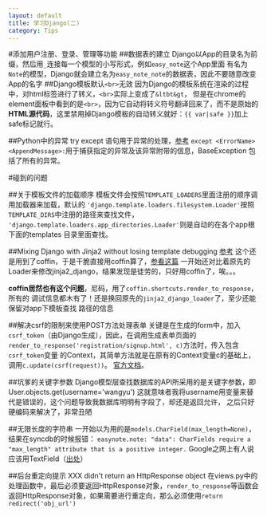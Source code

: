 ```yaml
---
layout: default
title: 学习Django(二)
category: Tips
---
```


#添加用户注册、登录、管理等功能
##数据表的建立
Django以App的目录名为前缀，然后用`_`连接每一个模型的小写形式，例如`easy_note`这个App里面
有名为`Note`的模型，Django就会建立名为`easy_note_note`的数据表，因此不要随意改变App的名字
##Django模板默认`<br>`无效
因为Django的模板系统在渲染的过程中，对html标签进行了转义，`<br>`实际上变成了`&ltbt&gt`，
但是在chrome的element面板中看到的是`<br>`，因为它自动将转义符号翻译回来了，而不是原始的
**HTML源代码**，这里禁用掉Django模板的自动转义就好：`{{ var|safe }}`加上safe标记就行。

##Python中的异常
try except 语句用于异常的处理，[参考](http://www.cnblogs.com/rubylouvre/archive/2011/06/22/2086644.html)
`except <ErrorName> <AppendMessage>:`用于捕获指定的异常及该异常附带的信息，BaseException
包括了所有的异常。

#碰到的问题

##关于模板文件的加载顺序
模板文件会按照`TEMPLATE_LOADERS`里面注册的顺序调用加载器来加载，默认的
`'django.template.loaders.filesystem.Loader'`按照`TEMPLATE_DIRS`中注册的路径来查找文件，
`'django.template.loaders.app_directories.Loader'`则是自动的在各个app根下面的templates
目录里面查找。

##Mixing Django with Jinja2 without losing template debugging
[参考](http://www.mellowmorning.com/2010/08/24/mixing-django-with-jinja2-without-losing-template-debugging/)
这个还是用到了coffin，于是干脆直接用coffin算了，[参看这篇](http://blog.slashpoundbang.com/post/22886203363/using-jinja2-in-django-with-coffin-the-easy-way)
一开始还对比着原先的Loader来修改jinja2_django，结果发现是徒劳的，只好用coffin了，唉。。。

**coffin居然也有这个问题**，尼码，用了`coffin.shortcuts.render_to_response`，所有的
调试信息都木有了！还是换回原先的`jinja2_django_loader`了，至少还能保留对app下模板查找
路径的信息

##解决csrf的限制来使用POST方法处理表单
关键是在生成的form中，加入`csrf_token`（由Django生成），因此，在调用生成表单页面的
`render_to_response('registration/signup.html', c)`方法时，传入包含`csrf_token`变量
的Context，其简单方法就是在原有的Context变量c的基础上，调用`c.update(csrf(request))`。
[官方文档](https://docs.djangoproject.com/en/dev/ref/contrib/csrf/)。

##坑爹的关键字参数
Django模型层查找数据库的API所采用的是关键字参数，即User.objects.get(username='wangyu')
这就意味者我将username用变量来替代是错误的，这个问题导致我数据库明明有字段了，却还是返回允许，
之后只好硬编码来解决了，非常丑陋

##无限长度的字符串
一开始以为用的是`models.CharField(max_length=None)`，结果在syncdb的时候报错：
`easynote.note: "data": CharFields require a "max_length" attribute that is a positive integer.`
Google之网上有人说应该用TextField（[出处](https://code.djangoproject.com/ticket/14094)）

##后台重定向提示 XXX didn't return an HttpResponse object
在views.py中的处理函数中，最后必须要返回HttpResponse对象，`render_to_response`等函数会
返回HttpResponse对象，如果需要进行重定向，那么必须使用`return redirect('obj_url')`
